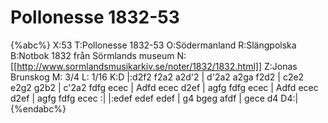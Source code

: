 # Pollonesse 1832-53

{%abc%}
X:53
T:Pollonesse 1832-53
O:Södermanland
R:Slängpolska
B:Notbok 1832 från Sörmlands museum
N:[[http://www.sormlandsmusikarkiv.se/noter/1832/1832.html]]
Z:Jonas Brunskog
M: 3/4
L: 1/16
K:D
|:d2f2 f2a2 a2d'2 | d'2a2 a2ga f2d2 | c2e2 e2g2 g2b2 | c'2a2 fdfg ecec |
Adfd ecec d2ef | agfg fdfg ecec | Adfd ecec d2ef | agfg fdfg ecec :|
|:edef edef edef | g4 bgeg afdf | gece d4 D4:|
{%endabc%}

